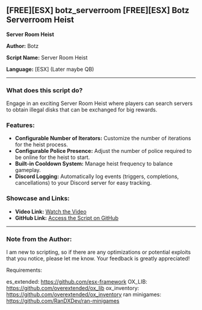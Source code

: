 [FREE][ESX] botz_serverroom
[FREE][ESX] Botz Serverroom Heist
---

**Server Room Heist**

**Author:** Botz

**Script Name:** Server Room Heist

**Language:** [ESX] (Later maybe QB)

---

### What does this script do?

Engage in an exciting Server Room Heist where players can search servers to obtain illegal disks that can be exchanged for big rewards.

### Features:

- **Configurable Number of Iterators:** Customize the number of iterations for the heist process.
- **Configurable Police Presence:** Adjust the number of police required to be online for the heist to start.
- **Built-in Cooldown System:** Manage heist frequency to balance gameplay.
- **Discord Logging:** Automatically log events (triggers, completions, cancellations) to your Discord server for easy tracking.

### Showcase and Links:

- **Video Link:** [Watch the Video](https://youtu.be/f3fnAnqU35I)
- **GitHub Link:** [Access the Script on GitHub](https://github.com/Botz-Nithish/Botz_ServerRoom)

---

### Note from the Author:

I am new to scripting, so if there are any optimizations or potential exploits that you notice, please let me know. Your feedback is greatly appreciated!


Requirements:

es_extended: https://github.com/esx-framework
OX_LIB: https://github.com/overextended/ox_lib
ox_inventory: https://github.com/overextended/ox_inventory 
ran minigames: https://github.com/RanDXDev/ran-minigames

